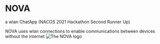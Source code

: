 # NOVA
a wlan ChatApp (NACOS 2021 Hackathon Second Runner Up)

NOVA uses wlan connections to enable communications between devices without the internet
![The NOVA logo](http://url/to/img.png)
